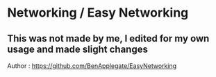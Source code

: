# Networking / Easy Networking
## This was not made by me, I edited for my own usage and made slight changes
Author : https://github.com/BenApplegate/EasyNetworking
